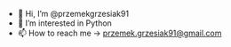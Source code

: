 - 👋 Hi, I’m @przemekgrzesiak91
- 👀 I’m interested in Python
- 📫 How to reach me -> przemek.grzesiak91@gmail.com

<!---
przemekgrzesiak91/przemekgrzesiak91 is a ✨ special ✨ repository because its `README.md` (this file) appears on your GitHub profile.
You can click the Preview link to take a look at your changes.
--->
